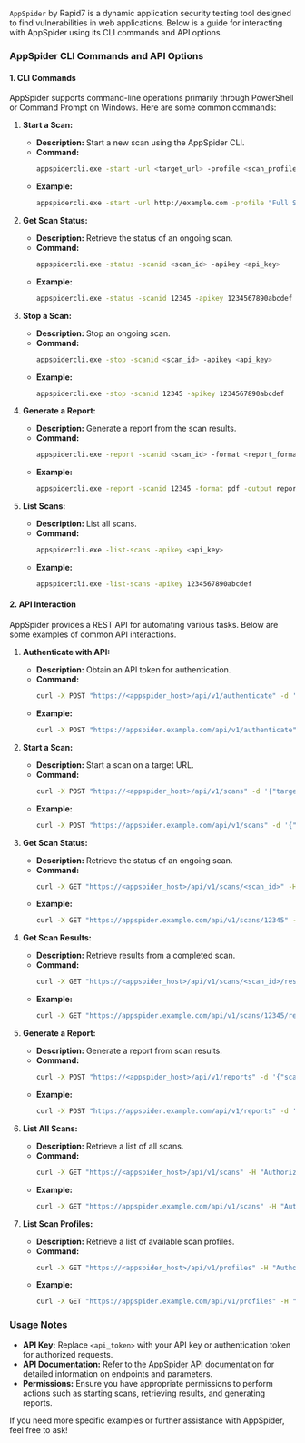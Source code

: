 `AppSpider` by Rapid7 is a dynamic application security testing tool designed to find vulnerabilities in web applications. Below is a guide for interacting with AppSpider using its CLI commands and API options.

### **AppSpider CLI Commands and API Options**

#### **1. CLI Commands**

AppSpider supports command-line operations primarily through PowerShell or Command Prompt on Windows. Here are some common commands:

1. **Start a Scan:**
   - **Description:** Start a new scan using the AppSpider CLI.
   - **Command:**
     ```bash
     appspidercli.exe -start -url <target_url> -profile <scan_profile> -apikey <api_key>
     ```
   - **Example:**
     ```bash
     appspidercli.exe -start -url http://example.com -profile "Full Scan" -apikey 1234567890abcdef
     ```

2. **Get Scan Status:**
   - **Description:** Retrieve the status of an ongoing scan.
   - **Command:**
     ```bash
     appspidercli.exe -status -scanid <scan_id> -apikey <api_key>
     ```
   - **Example:**
     ```bash
     appspidercli.exe -status -scanid 12345 -apikey 1234567890abcdef
     ```

3. **Stop a Scan:**
   - **Description:** Stop an ongoing scan.
   - **Command:**
     ```bash
     appspidercli.exe -stop -scanid <scan_id> -apikey <api_key>
     ```
   - **Example:**
     ```bash
     appspidercli.exe -stop -scanid 12345 -apikey 1234567890abcdef
     ```

4. **Generate a Report:**
   - **Description:** Generate a report from the scan results.
   - **Command:**
     ```bash
     appspidercli.exe -report -scanid <scan_id> -format <report_format> -output <output_file> -apikey <api_key>
     ```
   - **Example:**
     ```bash
     appspidercli.exe -report -scanid 12345 -format pdf -output report.pdf -apikey 1234567890abcdef
     ```

5. **List Scans:**
   - **Description:** List all scans.
   - **Command:**
     ```bash
     appspidercli.exe -list-scans -apikey <api_key>
     ```
   - **Example:**
     ```bash
     appspidercli.exe -list-scans -apikey 1234567890abcdef
     ```

#### **2. API Interaction**

AppSpider provides a REST API for automating various tasks. Below are some examples of common API interactions.

1. **Authenticate with API:**
   - **Description:** Obtain an API token for authentication.
   - **Command:**
     ```bash
     curl -X POST "https://<appspider_host>/api/v1/authenticate" -d '{"username":"<username>","password":"<password>"}' -H "Content-Type: application/json"
     ```
   - **Example:**
     ```bash
     curl -X POST "https://appspider.example.com/api/v1/authenticate" -d '{"username":"admin","password":"password"}' -H "Content-Type: application/json"
     ```

2. **Start a Scan:**
   - **Description:** Start a scan on a target URL.
   - **Command:**
     ```bash
     curl -X POST "https://<appspider_host>/api/v1/scans" -d '{"target":"<target_url>","profile":"<scan_profile>"}' -H "Authorization: Bearer <api_token>" -H "Content-Type: application/json"
     ```
   - **Example:**
     ```bash
     curl -X POST "https://appspider.example.com/api/v1/scans" -d '{"target":"http://example.com","profile":"Full Scan"}' -H "Authorization: Bearer <your_api_token>" -H "Content-Type: application/json"
     ```

3. **Get Scan Status:**
   - **Description:** Retrieve the status of an ongoing scan.
   - **Command:**
     ```bash
     curl -X GET "https://<appspider_host>/api/v1/scans/<scan_id>" -H "Authorization: Bearer <api_token>"
     ```
   - **Example:**
     ```bash
     curl -X GET "https://appspider.example.com/api/v1/scans/12345" -H "Authorization: Bearer <your_api_token>"
     ```

4. **Get Scan Results:**
   - **Description:** Retrieve results from a completed scan.
   - **Command:**
     ```bash
     curl -X GET "https://<appspider_host>/api/v1/scans/<scan_id>/results" -H "Authorization: Bearer <api_token>"
     ```
   - **Example:**
     ```bash
     curl -X GET "https://appspider.example.com/api/v1/scans/12345/results" -H "Authorization: Bearer <your_api_token>"
     ```

5. **Generate a Report:**
   - **Description:** Generate a report from scan results.
   - **Command:**
     ```bash
     curl -X POST "https://<appspider_host>/api/v1/reports" -d '{"scan_id":"<scan_id>","format":"<report_format>"}' -H "Authorization: Bearer <api_token>" -H "Content-Type: application/json"
     ```
   - **Example:**
     ```bash
     curl -X POST "https://appspider.example.com/api/v1/reports" -d '{"scan_id":"12345","format":"pdf"}' -H "Authorization: Bearer <your_api_token>" -H "Content-Type: application/json"
     ```

6. **List All Scans:**
   - **Description:** Retrieve a list of all scans.
   - **Command:**
     ```bash
     curl -X GET "https://<appspider_host>/api/v1/scans" -H "Authorization: Bearer <api_token>"
     ```
   - **Example:**
     ```bash
     curl -X GET "https://appspider.example.com/api/v1/scans" -H "Authorization: Bearer <your_api_token>"
     ```

7. **List Scan Profiles:**
   - **Description:** Retrieve a list of available scan profiles.
   - **Command:**
     ```bash
     curl -X GET "https://<appspider_host>/api/v1/profiles" -H "Authorization: Bearer <api_token>"
     ```
   - **Example:**
     ```bash
     curl -X GET "https://appspider.example.com/api/v1/profiles" -H "Authorization: Bearer <your_api_token>"
     ```

### **Usage Notes**

- **API Key:** Replace `<api_token>` with your API key or authentication token for authorized requests.
- **API Documentation:** Refer to the [AppSpider API documentation](https://docs.rapid7.com/appspider/) for detailed information on endpoints and parameters.
- **Permissions:** Ensure you have appropriate permissions to perform actions such as starting scans, retrieving results, and generating reports.

If you need more specific examples or further assistance with AppSpider, feel free to ask!